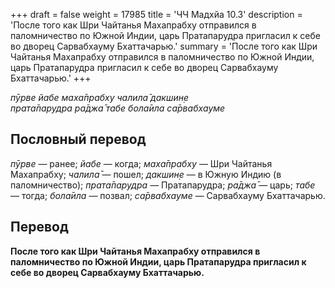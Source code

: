 +++
draft = false
weight = 17985
title = 'ЧЧ Мадхйа 10.3'
description = 'После того как Шри Чайтанья Махапрабху отправился в паломничество по Южной Индии, царь Пратапарудра пригласил к себе во дворец Сарвабхауму Бхаттачарью.'
summary = 'После того как Шри Чайтанья Махапрабху отправился в паломничество по Южной Индии, царь Пратапарудра пригласил к себе во дворец Сарвабхауму Бхаттачарью.'
+++

_пӯрве йабе маха̄прабху чалила̄ дакшин̣е  
прата̄парудра ра̄джа̄ табе бола̄ила са̄рвабхауме_

## Пословный перевод

_пӯрве_ — ранее; _йабе_ — когда; _маха̄прабху_ — Шри Чайтанья Махапрабху; _чалила̄_ — пошел; _дакшин̣е_ — в Южную Индию (в паломничество); _прата̄парудра_ — Пратапарудра; _ра̄джа̄_ — царь; _табе_ — тогда; _бола̄ила_ — позвал; _са̄рвабхауме_ — Сарвабхауму Бхаттачарью.

## Перевод

**После того как Шри Чайтанья Махапрабху отправился в паломничество по Южной Индии, царь Пратапарудра пригласил к себе во дворец Сарвабхауму Бхаттачарью.**
